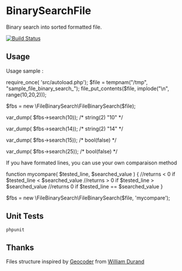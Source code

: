 BinarySearchFile
===

Binary search into sorted formatted file.

[![Build Status](https://secure.travis-ci.org/krichprollsch/Tac.png)](http://travis-ci.org/krichprollsch/Tac)

Usage
-----

Usage sample :

  require_once( 'src/autoload.php');
  $file = tempnam("/tmp", "sample_file_binary_search_");
  file_put_contents($file, implode("\n", range(10,20,2)));

  $fbs = new \FileBinarySearch\FileBinarySearch($file);

  var_dump( $fbs->search(10));
  /*
  string(2) "10"
  */

  var_dump( $fbs->search(14));
  /*
  string(2) "14"
  */

  var_dump( $fbs->search(15));
  /*
  bool(false)
   */

  var_dump( $fbs->search(25));
  /*
  bool(false)
  */

If you have formated lines, you can use your own comparaison method

  function mycompare( $tested_line, $searched_value ) {
      //returns < 0 if $tested_line < $searched_value
      //returns > 0 if $tested_line > $searched_value
      //returns 0 if $tested_line == $searched_value
  }

  $fbs = new \FileBinarySearch\FileBinarySearch($file, 'mycompare');

Unit Tests
----------

    phpunit

Thanks
------

Files structure inspired by [Geocoder](https://github.com/willdurand/Geocoder)
from [William Durand](https://github.com/willdurand)